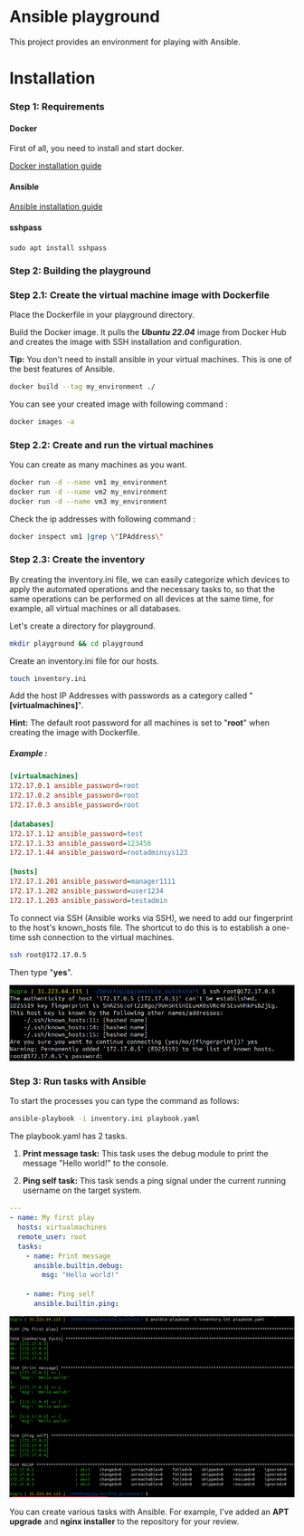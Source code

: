 # Ansible playground

This project provides an environment for playing with Ansible. 

# Installation

### Step 1: Requirements

#### Docker
First of all, you need to install and start docker. 

[Docker installation guide](https://docs.docker.com/engine/install/)

#### Ansible

[Ansible installation guide](https://docs.ansible.com/ansible/latest/installation_guide/intro_installation.html)

#### sshpass

```
sudo apt install sshpass
```

### Step 2: Building the playground

### Step 2.1: Create the virtual machine image with Dockerfile

Place the Dockerfile in your playground directory.

Build the Docker image. It pulls the ***Ubuntu 22.04*** image from Docker Hub and creates the image with SSH installation and configuration.

**Tip:** You don't need to install ansible in your virtual machines. This is one of the best features of Ansible.

```bash
docker build --tag my_environment ./
```
You can see your created image with following command :

```bash
docker images -a
```

### Step 2.2: Create and run the virtual machines

You can create as many machines as you want.
```bash
docker run -d --name vm1 my_environment
docker run -d --name vm2 my_environment
docker run -d --name vm3 my_environment
```
Check the ip addresses with following command : 


```bash
docker inspect vm1 |grep \"IPAddress\"
```

### Step 2.3: Create the inventory

By creating the inventory.ini file, we can easily categorize which devices to apply the automated operations and the necessary tasks to, so that the same operations can be performed on all devices at the same time, for example, all virtual machines or all databases.

Let's create a directory for playground. 

```bash
mkdir playground && cd playground
```

Create an inventory.ini file for our hosts.

```bash
touch inventory.ini
```

Add the host IP Addresses with passwords as a category called "**[virtualmachines]**".

**Hint:** The default root password for all machines is set to "**root**" when creating the image with Dockerfile.

##### Example :
```ini
[virtualmachines]
172.17.0.1 ansible_password=root
172.17.0.2 ansible_password=root
172.17.0.3 ansible_password=root

[databases]
172.17.1.12 ansible_password=test
172.17.1.33 ansible_password=123456
172.17.1.44 ansible_password=rootadminsys123

[hosts]
172.17.1.201 ansible_password=manager1111
172.17.1.202 ansible_password=user1234
172.17.1.203 ansible_password=testadmin
```

To connect via SSH (Ansible works via SSH), we need to add our fingerprint to the host's known_hosts file. The shortcut to do this is to establish a one-time ssh connection to the virtual machines.

```bash
ssh root@172.17.0.5
```
Then type "**yes**".

![alt text](screenshots/image-1.png)

### Step 3: Run tasks with Ansible

To start the processes you can type the command as follows:

```bash
ansible-playbook -i inventory.ini playbook.yaml
```

The playbook.yaml has 2 tasks.

1. **Print message task:** This task uses the debug module to print the message "Hello world!" to the console.

2. **Ping self task:** This task sends a ping signal under the current running username on the target system.

```yaml
---
- name: My first play
  hosts: virtualmachines
  remote_user: root
  tasks:
    - name: Print message
      ansible.builtin.debug:
        msg: "Hello world!"

    - name: Ping self
      ansible.builtin.ping:

```
![alt text](screenshots/image.png)

You can create various tasks with Ansible. For example, I've added an **APT upgrade** and **nginx installer** to the repository for your review.
